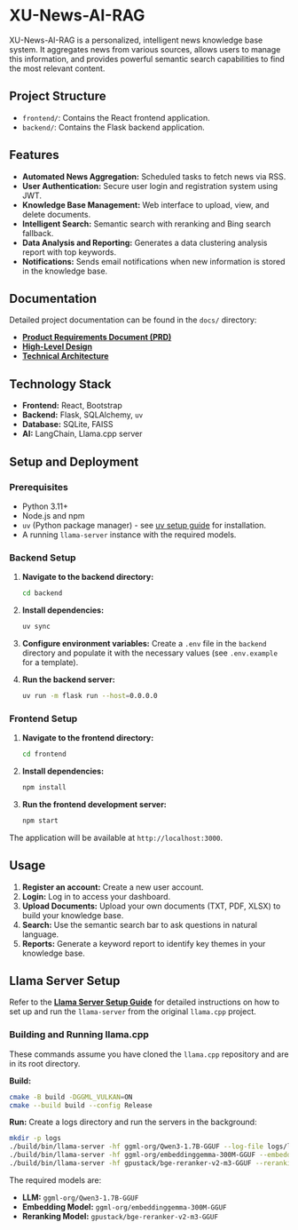 # XU-News-AI-RAG

XU-News-AI-RAG is a personalized, intelligent news knowledge base system. It aggregates news from various sources, allows users to manage this information, and provides powerful semantic search capabilities to find the most relevant content.

## Project Structure

-   `frontend/`: Contains the React frontend application.
-   `backend/`: Contains the Flask backend application.

## Features

-   **Automated News Aggregation:** Scheduled tasks to fetch news via RSS.
-   **User Authentication:** Secure user login and registration system using JWT.
-   **Knowledge Base Management:** Web interface to upload, view, and delete documents.
-   **Intelligent Search:** Semantic search with reranking and Bing search fallback.
-   **Data Analysis and Reporting:** Generates a data clustering analysis report with top keywords.
-   **Notifications:** Sends email notifications when new information is stored in the knowledge base.

## Documentation

Detailed project documentation can be found in the `docs/` directory:

-   [**Product Requirements Document (PRD)**](./docs/PRD.md)
-   [**High-Level Design**](./docs/High_Level_Design.md)
-   [**Technical Architecture**](./docs/Technical_Architecture.md)

## Technology Stack

-   **Frontend:** React, Bootstrap
-   **Backend:** Flask, SQLAlchemy, `uv`
-   **Database:** SQLite, FAISS
-   **AI:** LangChain, Llama.cpp server

## Setup and Deployment

### Prerequisites

-   Python 3.11+
-   Node.js and npm
-   `uv` (Python package manager) - see [uv setup guide](./docs/uv.md) for installation.
-   A running `llama-server` instance with the required models.

### Backend Setup

1.  **Navigate to the backend directory:**
    ```bash
    cd backend
    ```

2.  **Install dependencies:**
    ```bash
    uv sync
    ```

3.  **Configure environment variables:**
    Create a `.env` file in the `backend` directory and populate it with the necessary values (see `.env.example` for a template).

4.  **Run the backend server:**
    ```bash
    uv run -m flask run --host=0.0.0.0
    ```

### Frontend Setup

1.  **Navigate to the frontend directory:**
    ```bash
    cd frontend
    ```

2.  **Install dependencies:**
    ```bash
    npm install
    ```

3.  **Run the frontend development server:**
    ```bash
    npm start
    ```

The application will be available at `http://localhost:3000`.

## Usage

1.  **Register an account:** Create a new user account.
2.  **Login:** Log in to access your dashboard.
3.  **Upload Documents:** Upload your own documents (TXT, PDF, XLSX) to build your knowledge base.
4.  **Search:** Use the semantic search bar to ask questions in natural language.
5.  **Reports:** Generate a keyword report to identify key themes in your knowledge base.

## Llama Server Setup

Refer to the [**Llama Server Setup Guide**](./docs/llama-server.md) for detailed instructions on how to set up and run the `llama-server` from the original `llama.cpp` project.

### Building and Running llama.cpp

These commands assume you have cloned the `llama.cpp` repository and are in its root directory.

**Build:**
```bash
cmake -B build -DGGML_VULKAN=ON
cmake --build build --config Release
```

**Run:**
Create a logs directory and run the servers in the background:
```bash
mkdir -p logs
./build/bin/llama-server -hf ggml-org/Qwen3-1.7B-GGUF --log-file logs/llm.txt &
./build/bin/llama-server -hf ggml-org/embeddinggemma-300M-GGUF --embeddings --port 8081 --log-file logs/embedding.txt &
./build/bin/llama-server -hf gpustack/bge-reranker-v2-m3-GGUF --reranking --port 8082 --log-file logs/reranking.txt &
```

The required models are:

-   **LLM:** `ggml-org/Qwen3-1.7B-GGUF`
-   **Embedding Model:** `ggml-org/embeddinggemma-300M-GGUF`
-   **Reranking Model:** `gpustack/bge-reranker-v2-m3-GGUF`
